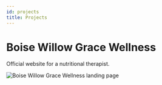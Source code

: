 ```yaml
---
id: projects
title: Projects
---
```


# Boise Willow Grace Wellness 

Official website for a nutritional therapist.

![Boise Willow Grace Wellness landing page](./assets/boisewgw.png)
